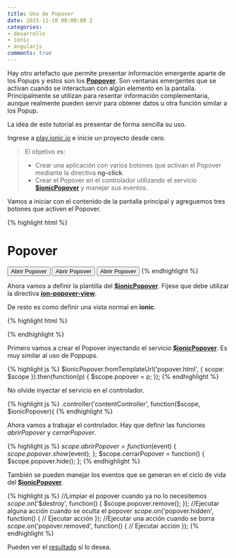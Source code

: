 ```yaml
---
title: Uso de Popover
date: 2015-11-10 08:00:00 Z
categories:
- desarrollo
- ionic
- angularjs
comments: true
---
```


Hay otro artefacto que permite presentar información emergente aparte de los Popups y estos son los [__Poppover__][3].
Son ventanas emergentes que se activan cuando se interactuan con algún elemento en la pantalla. Principalmente se utilizan para resentar información complementaria, aunque realmente pueden servir para obtener datos u otra función similar a los Popup.

La idea de este tutorial es presentar de forma sencilla su uso.

Ingrese a [play.ionic.io][1] e inicie un proyecto desde cero.

  > El objetivo es:

  > - Crear una aplicación con varios botones que activan el Popover mediante la directiva __ng-click__.
  > - Crear el Popover en el controlador utilizando el servicio [__$ionicPopover__][3] y manejar sus eventos.

Vamos a iniciar con el contenido de la pantalla principal y agreguemos tres botones que activen el Popover.

{% highlight html  %}
<body ng-app="app" ng-controller="contentController">
<ion-pane>
  <ion-header-bar class="bar-stable">
    <h1 class="title">Popover</h1>
  </ion-header-bar>
  <ion-content class="padding">
    <button ng-click="abrirPopover($event)" 
      class="button button-block button-assertive">Abrir Popover</button>
    <button ng-click="abrirPopover($event)" 
      class="button button-block">Abrir Popover</button>
    <button ng-click="abrirPopover($event)" 
      class="button button-block button-positive">Abrir Popover</button>
  </ion-content>
</ion-pane>
</body>
{% endhighlight %}

Ahora vamos a definir la plantilla del [__$ionicPopover__][3]. Fíjese que debe utilizar la directiva [__ion-popover-view__][3].

De resto es como definir una vista normal en __ionic__.

{% highlight html  %}
<script id="popover.html" type="text/ng-template">
  <ion-popover-view>
    <ion-header-bar>
      <h3 class="title">Título</h3>
      <button ng-click="cerrarPopover()" 
        class="button button-icon"><i class="icon ion-close"></i></button>
    </ion-header-bar>
    <ion-content class="padding">
      Mensaje informativo para el usuario.
      <button ng-click="cerrarPopover()" 
        class="button button-block button-assertive">Cerrar</button>
    </ion-content>
  </ion-popover-view>
</script>
{% endhighlight %}

Primero vamos a crear el Popover inyectando el servicio [__$ionicPopover__][3]. Es muy similar al uso de Poppups.

{% highlight js  %}
$ionicPopover.fromTemplateUrl('popover.html', {
  scope: $scope
}).then(function(p) {
  $scope.popover = p;
});
{% endhighlight %}

No olvide inyectar el servicio en el controlador.

{% highlight js  %}
.controller('contentController', function($scope, $ionicPopover){
{% endhighlight %}

Ahora vamos a trabajar el controlador. Hay que definir las funciones *abrirPopover* y *cerrarPopover*.

{% highlight js  %}
$scope.abrirPopover = function($event) {
  $scope.popover.show($event);
};
$scope.cerrarPopover = function() {
  $scope.popover.hide();
};
{% endhighlight %}

También se pueden manejar los eventos que se generan en el ciclo de vida del [__$ionicPopover__][3].

{% highlight js  %}
//Limpiar el popover cuando ya no lo necesitemos
$scope.$on('$destroy', function() {
  $scope.popover.remove();
});
//Ejecutar alguna acción cuando se oculta el popover
$scope.$on('popover.hidden', function() {
  // Ejecutar acción
});
//Ejecutar una acción cuando se borra
$scope.$on('popover.removed', function() {
  // Ejecutar acción
});
{% endhighlight %}

Pueden ver el [resultado][2] si lo desea.

[1]: http://play.ionic.io "Inicio del tutorial"
[2]: http://play.ionic.io/app/f9fe2ff1aae2 "Resultado del tutorial"
[3]: http://ionicframework.com/docs/api/service/$ionicPopover/ "$ionicPopover"

